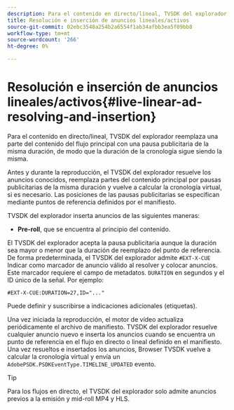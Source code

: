 ```yaml
---
description: Para el contenido en directo/lineal, TVSDK del explorador reemplaza una parte del contenido del flujo principal con una pausa publicitaria de la misma duración, de modo que la duración de la cronología sigue siendo la misma.
title: Resolución e inserción de anuncios lineales/activos
source-git-commit: 02ebc3548a254b2a6554f1ab34afbb3ea5f09bb8
workflow-type: tm+mt
source-wordcount: '266'
ht-degree: 0%

---
```


# Resolución e inserción de anuncios lineales/activos{#live-linear-ad-resolving-and-insertion}

Para el contenido en directo/lineal, TVSDK del explorador reemplaza una parte del contenido del flujo principal con una pausa publicitaria de la misma duración, de modo que la duración de la cronología sigue siendo la misma.

Antes y durante la reproducción, el TVSDK del explorador resuelve los anuncios conocidos, reemplaza partes del contenido principal por pausas publicitarias de la misma duración y vuelve a calcular la cronología virtual, si es necesario. Las posiciones de las pausas publicitarias se especifican mediante puntos de referencia definidos por el manifiesto.

TVSDK del explorador inserta anuncios de las siguientes maneras:

* **Pre-roll**, que se encuentra al principio del contenido.

El TVSDK del explorador acepta la pausa publicitaria aunque la duración sea mayor o menor que la duración de reemplazo del punto de referencia. De forma predeterminada, el TVSDK del explorador admite `#EXT-X-CUE` Indicar como marcador de anuncio válido al resolver y colocar anuncios. Este marcador requiere el campo de metadatos. `DURATION` en segundos y el ID único de la señal. Por ejemplo:

```
#EXT-X-CUE:DURATION=27,ID="..."
```

Puede definir y suscribirse a indicaciones adicionales (etiquetas).

Una vez iniciada la reproducción, el motor de vídeo actualiza periódicamente el archivo de manifiesto. TVSDK del explorador resuelve cualquier anuncio nuevo e inserta los anuncios cuando se encuentra un punto de referencia en el flujo en directo o lineal definido en el manifiesto. Una vez resueltos e insertados los anuncios, Browser TVSDK vuelve a calcular la cronología virtual y envía un `AdobePSDK.PSDKEventType.TIMELINE_UPDATED` evento.

>[!TIP]
>
>Para los flujos en directo, el TVSDK del explorador solo admite anuncios previos a la emisión y mid-roll MP4 y HLS.
